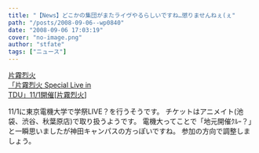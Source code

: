 ```yaml
---
title: "【News】どこかの集団がまたライヴやるらしいですね…懲りませんねぇ(ぇ"
path: "/posts/2008-09-06--wp0840"
date: "2008-09-06 17:03:19"
cover: "no-image.png"
author: "stfate"
tags: ["ニュース"]
---
```


<style type="text/css">
<!--
p {white-space: pre-wrap};
-->
</style>

<a class="topics" href="http://www.animate.co.jp/animate/event/ticket1101.html" target="_blank">片霧烈火 「片霧烈火 Special Live in TDU」11/1開催</a><span class="junre">[<a href="http://www.rekka.jp/" target="_blank">片霧烈火</a>]</span>
<div class="news">11/1に東京電機大学で学祭LIVE？を行うそうです。
チケットはアニメイト(池袋、渋谷、秋葉原店)で取り扱うようです。
電機大ってことで「地元開催ｸﾙｰ？」と一瞬思いましたが神田キャンパスの方っぽいですね。
参加の方向で調整しましょう。</div>
